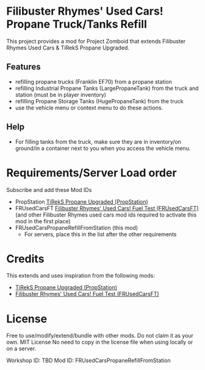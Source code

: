 # Filibuster Rhymes' Used Cars! Propane Truck/Tanks Refill

This project provides a mod for Project Zomboid that extends Filibuster Rhymes Used Cars & TiRekS Propane Upgraded.

## Features
* refilling propane trucks (Franklin EF70) from a propane station
* refilling Industrial Propane Tanks (LargePropaneTank) from the truck and station (must be in player inventory)
* refilling Propane Storage Tanks (HugePropaneTank) from the truck
* use the vehicle menu or context menu to do these actions.

## Help
* For filling tanks from the truck, make sure they are in inventory/on ground/in a container next to you when you access the vehicle menu.

# Requirements/Server Load order
Subscribe and add these Mod IDs
* PropStation [TiRekS Propane Upgraded (PropStation)](https://steamcommunity.com/sharedfiles/filedetails/?id=2748628874&searchtext=tirek)
* FRUsedCarsFT [Filibuster Rhymes' Used Cars! Fuel Test (FRUsedCarsFT)](https://steamcommunity.com/sharedfiles/filedetails/?id=1510950729)
 (and other Filibuster Rhymes used cars mod ids required to activate this mod in the first place)
* FRUsedCarsPropaneRefillFromStation (this mod)
  * For servers, place this in the list after the other requirements

# Credits
This extends and uses inspiration from the following mods:
* [TiRekS Propane Upgraded (PropStation)](https://steamcommunity.com/sharedfiles/filedetails/?id=2748628874&searchtext=tirek)
* [Filibuster Rhymes' Used Cars! Fuel Test (FRUsedCarsFT)](https://steamcommunity.com/sharedfiles/filedetails/?id=1510950729)

# License
Free to use/modify/extend/bundle with other mods. Do not claim it as your own.
MIT License
No need to copy in the license file when using locally or on a server.


Workshop ID: TBD
Mod ID: FRUsedCarsPropaneRefillFromStation